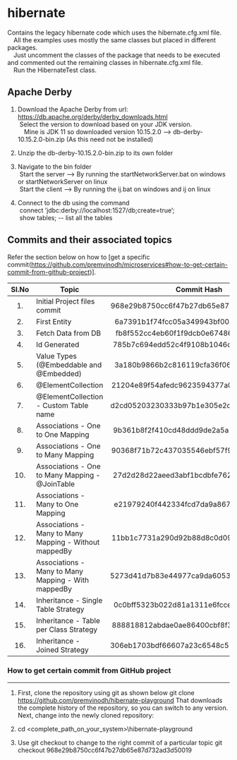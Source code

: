 # hibernate
<!-- 
	https://docs.github.com/en/github/writing-on-github/getting-started-with-writing-and-formatting-on-github/basic-writing-and-formatting-syntax#hiding-content-with-comments 
	https://github.com/adam-p/markdown-here/wiki/Markdown-Cheatsheet#tables
-->

Contains the legacy hibernate code which uses the hibernate.cfg.xml file.  
&emsp;All the examples uses mostly the same classes but placed in different packages.  
&emsp;Just uncomment the classes of the package that needs to be executed and commented out the remaining classes in hibernate.cfg.xml file.  
&emsp;Run the HibernateTest class.  
	
Apache Derby 
-----------------------------------	
1. Download the Apache Derby from url: https://db.apache.org/derby/derby_downloads.html  
   &nbsp;Select the version to download based on your JDK version.  
   &emsp;Mine is JDK 11 so downloaded version 10.15.2.0 --> db-derby-10.15.2.0-bin.zip  (As this need not be installed)  

2. Unzip the db-derby-10.15.2.0-bin.zip to its own folder

3. Navigate to the bin folder  
   &nbsp;Start the server --> By running the startNetworkServer.bat on windows or startNetworkServer on linux  
   &nbsp;Start the client --> By running the ij.bat on windows and ij on linux

4. Connect to the db using the command  
   &nbsp;connect ’jdbc:derby://localhost:1527/db;create=true’;  
   &nbsp;show tables; -- list all the tables  

Commits and their associated topics 
-----------------------------------
Refer the section below on how to [get a specific commit(https://github.com/premvinodh/microservices#how-to-get-certain-commit-from-github-project)].

| Sl.No		| Topic                                       				| Commit Hash           								|
|:---------:|-----------------------------------------------------------|:-----------------------------------------------------:|
| 	1.		| Initial Project files commit								| 968e29b8750cc6f47b27db65e87d732ad3d50019				|
| 	2.		| First Entity												| 6a7391b1f74fcc05a349943bf00a339f24c1bf48				|
| 	3.		| Fetch Data from DB										| fb8f552cc4eb60f1f9dcb0e67486e9cdf9789aea				|
| 	4.		| Id Generated												| 785b7c694edd52c4f9108b1046d4cbfab9d4a7aa				|
| 	5.		| Value Types (@Embeddable and @Embedded)					| 3a180b9866b2c816119cfa36f06c8fd7dce37fa2				|
| 	6.		| @ElementCollection										| 21204e89f54afedc9623594377a0cd0840775554				|
| 	7.		| @ElementCollection - Custom Table name					| d2cd05203230333b97b1e305e2d902f8282261ac				|
| 	8.		| Associations - One to One Mapping 						| 9b361b8f2f410cd48ddd9de2a5a1e31a96f11d22				|
| 	9.		| Associations - One to Many Mapping 						| 90368f71b72c437035546ebf57f911d329561873				|
| 	10.		| Associations - One to Many Mapping - @JoinTable			| 27d2d28d22aeed3abf1bcdbfe76262912a7d673c				|
| 	11.		| Associations - Many to One Mapping						| e21979240f442334fcd7da9a8672af4a7252d9fa				|
| 	12.		| Associations - Many to Many Mapping - Without mappedBy	| 11bb1c7731a290d92b88d8c0d096607f192df0de				|
| 	13.		| Associations - Many to Many Mapping - With mappedBy		| 5273d41d7b83e44977ca9da60530ded357b959ab				|
| 	14.		| Inheritance - Single Table Strategy						| 0c0bff5323b022d81a1311e6fcce323cc6b5a947				|
| 	15.		| Inheritance - Table per Class Strategy					| 888818812abdae0ae86400cbf8f343c1b6908979				|
| 	16.		| Inheritance - Joined Strategy								| 306eb1703bdf66607a23c6548c559b541200886d				|

### How to get certain commit from GitHub project
------------------------------------------------
1. First, clone the repository using git as shown below
git clone https://github.com/premvinodh/hibernate-playground
That downloads the complete history of the repository, so you can switch to any version. Next, change into the newly cloned repository:

2. cd <complete_path_on_your_system>\hibernate-playground

3. Use git checkout <COMMIT> to change to the right commit of a particular topic
git checkout 968e29b8750cc6f47b27db65e87d732ad3d50019
